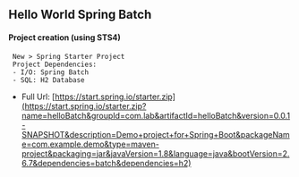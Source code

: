 ## Hello World Spring Batch

#### Project creation (using STS4)
```
 New > Spring Starter Project
 Project Dependencies:
 - I/O: Spring Batch
 - SQL: H2 Database
```
- Full Url: [https://start.spring.io/starter.zip](https://start.spring.io/starter.zip?name=helloBatch&groupId=com.lab&artifactId=helloBatch&version=0.0.1-SNAPSHOT&description=Demo+project+for+Spring+Boot&packageName=com.example.demo&type=maven-project&packaging=jar&javaVersion=1.8&language=java&bootVersion=2.6.7&dependencies=batch&dependencies=h2)
